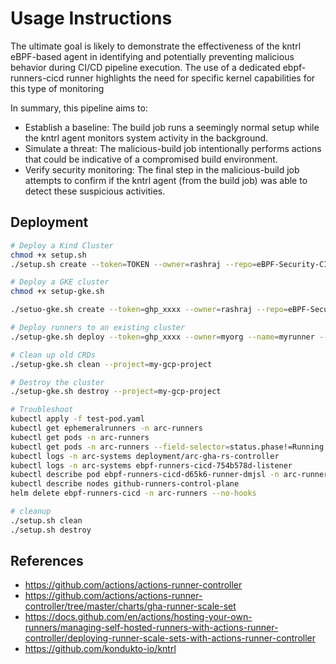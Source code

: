 # Usage Instructions

The ultimate goal is likely to demonstrate the effectiveness of the kntrl eBPF-based agent in identifying and potentially preventing malicious behavior during CI/CD pipeline execution. The use of a dedicated ebpf-runners-cicd runner highlights the need for specific kernel capabilities for this type of monitoring

In summary, this pipeline aims to:

* Establish a baseline: The build job runs a seemingly normal setup while the kntrl agent monitors system activity in the background.
* Simulate a threat: The malicious-build job intentionally performs actions that could be indicative of a compromised build environment.
* Verify security monitoring: The final step in the malicious-build job attempts to confirm if the kntrl agent (from the build job) was able to detect these suspicious activities.

## Deployment

```sh
# Deploy a Kind Cluster
chmod +x setup.sh
./setup.sh create --token=TOKEN --owner=rashraj --repo=eBPF-Security-CI-CD-Agent --name=ebpf-runners-cicd

# Deploy a GKE cluster
chmod +x setup-gke.sh

./setuo-gke.sh create --token=ghp_xxxx --owner=rashraj --repo=eBPF-Security-CI-CD-Agent --name=myrunner --project=my-gcp-project

# Deploy runners to an existing cluster
./setup-gke.sh deploy --token=ghp_xxxx --owner=myorg --name=myrunner --project=my-gcp-project

# Clean up old CRDs
./setup-gke.sh clean --project=my-gcp-project

# Destroy the cluster
./setup-gke.sh destroy --project=my-gcp-project

# Troubleshoot
kubectl apply -f test-pod.yaml 
kubectl get ephemeralrunners -n arc-runners
kubectl get pods -n arc-runners
kubectl get pods -n arc-runners --field-selector=status.phase!=Running
kubectl logs -n arc-systems deployment/arc-gha-rs-controller 
kubectl logs -n arc-systems ebpf-runners-cicd-754b578d-listener
kubectl describe pod ebpf-runners-cicd-d65k6-runner-dmjsl -n arc-runners
kubectl describe nodes github-runners-control-plane
helm delete ebpf-runners-cicd -n arc-runners --no-hooks

# cleanup
./setup.sh clean
./setup.sh destroy
```

## References

- https://github.com/actions/actions-runner-controller
- https://github.com/actions/actions-runner-controller/tree/master/charts/gha-runner-scale-set
- https://docs.github.com/en/actions/hosting-your-own-runners/managing-self-hosted-runners-with-actions-runner-controller/deploying-runner-scale-sets-with-actions-runner-controller
- https://github.com/kondukto-io/kntrl

